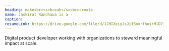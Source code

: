 ```yaml
---
heading: make<br><s>break</s><br>create
name: Jaskirat Randhawa is a -
caption: 
resumeLink: https://drive.google.com/file/d/1JHIXeiyJsJifBoxrfhoirHlD7jFsjiMP/view?usp=sharing
---
```


Digital product developer working with organizations to steward meaningful impact at scale.

